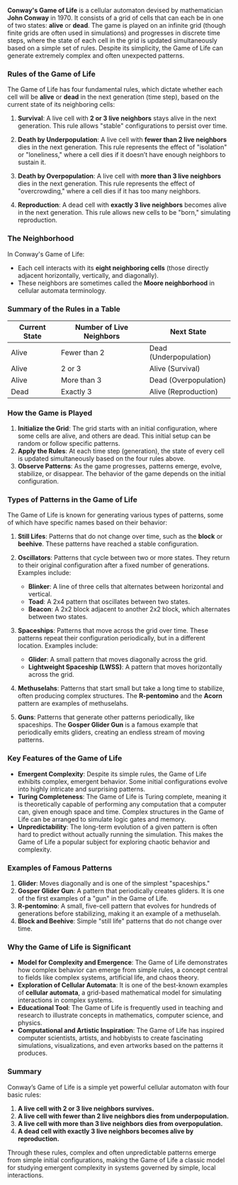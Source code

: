 **Conway's Game of Life** is a cellular automaton devised by mathematician **John Conway** in 1970. It consists of a grid of cells that can each be in one of two states: **alive** or **dead**. The game is played on an infinite grid (though finite grids are often used in simulations) and progresses in discrete time steps, where the state of each cell in the grid is updated simultaneously based on a simple set of rules. Despite its simplicity, the Game of Life can generate extremely complex and often unexpected patterns.

### Rules of the Game of Life

The Game of Life has four fundamental rules, which dictate whether each cell will be **alive** or **dead** in the next generation (time step), based on the current state of its neighboring cells:

1. **Survival**: A live cell with **2 or 3 live neighbors** stays alive in the next generation. This rule allows "stable" configurations to persist over time.
  
2. **Death by Underpopulation**: A live cell with **fewer than 2 live neighbors** dies in the next generation. This rule represents the effect of "isolation" or "loneliness," where a cell dies if it doesn’t have enough neighbors to sustain it.

3. **Death by Overpopulation**: A live cell with **more than 3 live neighbors** dies in the next generation. This rule represents the effect of "overcrowding," where a cell dies if it has too many neighbors.

4. **Reproduction**: A dead cell with **exactly 3 live neighbors** becomes alive in the next generation. This rule allows new cells to be "born," simulating reproduction.

### The Neighborhood

In Conway's Game of Life:
- Each cell interacts with its **eight neighboring cells** (those directly adjacent horizontally, vertically, and diagonally).
- These neighbors are sometimes called the **Moore neighborhood** in cellular automata terminology.

### Summary of the Rules in a Table

| Current State | Number of Live Neighbors | Next State      |
|---------------|--------------------------|-----------------|
| Alive         | Fewer than 2             | Dead (Underpopulation) |
| Alive         | 2 or 3                   | Alive (Survival) |
| Alive         | More than 3              | Dead (Overpopulation) |
| Dead          | Exactly 3                | Alive (Reproduction) |

### How the Game is Played

1. **Initialize the Grid**: The grid starts with an initial configuration, where some cells are alive, and others are dead. This initial setup can be random or follow specific patterns.
2. **Apply the Rules**: At each time step (generation), the state of every cell is updated simultaneously based on the four rules above.
3. **Observe Patterns**: As the game progresses, patterns emerge, evolve, stabilize, or disappear. The behavior of the game depends on the initial configuration.

### Types of Patterns in the Game of Life

The Game of Life is known for generating various types of patterns, some of which have specific names based on their behavior:

1. **Still Lifes**: Patterns that do not change over time, such as the **block** or **beehive**. These patterns have reached a stable configuration.

2. **Oscillators**: Patterns that cycle between two or more states. They return to their original configuration after a fixed number of generations. Examples include:
   - **Blinker**: A line of three cells that alternates between horizontal and vertical.
   - **Toad**: A 2x4 pattern that oscillates between two states.
   - **Beacon**: A 2x2 block adjacent to another 2x2 block, which alternates between two states.

3. **Spaceships**: Patterns that move across the grid over time. These patterns repeat their configuration periodically, but in a different location. Examples include:
   - **Glider**: A small pattern that moves diagonally across the grid.
   - **Lightweight Spaceship (LWSS)**: A pattern that moves horizontally across the grid.

4. **Methuselahs**: Patterns that start small but take a long time to stabilize, often producing complex structures. The **R-pentomino** and the **Acorn** pattern are examples of methuselahs.

5. **Guns**: Patterns that generate other patterns periodically, like spaceships. The **Gosper Glider Gun** is a famous example that periodically emits gliders, creating an endless stream of moving patterns.

### Key Features of the Game of Life

- **Emergent Complexity**: Despite its simple rules, the Game of Life exhibits complex, emergent behavior. Some initial configurations evolve into highly intricate and surprising patterns.
- **Turing Completeness**: The Game of Life is Turing complete, meaning it is theoretically capable of performing any computation that a computer can, given enough space and time. Complex structures in the Game of Life can be arranged to simulate logic gates and memory.
- **Unpredictability**: The long-term evolution of a given pattern is often hard to predict without actually running the simulation. This makes the Game of Life a popular subject for exploring chaotic behavior and complexity.

### Examples of Famous Patterns

1. **Glider**: Moves diagonally and is one of the simplest "spaceships."
2. **Gosper Glider Gun**: A pattern that periodically creates gliders. It is one of the first examples of a "gun" in the Game of Life.
3. **R-pentomino**: A small, five-cell pattern that evolves for hundreds of generations before stabilizing, making it an example of a methuselah.
4. **Block and Beehive**: Simple "still life" patterns that do not change over time.

### Why the Game of Life is Significant

- **Model for Complexity and Emergence**: The Game of Life demonstrates how complex behavior can emerge from simple rules, a concept central to fields like complex systems, artificial life, and chaos theory.
- **Exploration of Cellular Automata**: It is one of the best-known examples of **cellular automata**, a grid-based mathematical model for simulating interactions in complex systems.
- **Educational Tool**: The Game of Life is frequently used in teaching and research to illustrate concepts in mathematics, computer science, and physics.
- **Computational and Artistic Inspiration**: The Game of Life has inspired computer scientists, artists, and hobbyists to create fascinating simulations, visualizations, and even artworks based on the patterns it produces.

### Summary

Conway’s Game of Life is a simple yet powerful cellular automaton with four basic rules:
1. **A live cell with 2 or 3 live neighbors survives.**
2. **A live cell with fewer than 2 live neighbors dies from underpopulation.**
3. **A live cell with more than 3 live neighbors dies from overpopulation.**
4. **A dead cell with exactly 3 live neighbors becomes alive by reproduction.**

Through these rules, complex and often unpredictable patterns emerge from simple initial configurations, making the Game of Life a classic model for studying emergent complexity in systems governed by simple, local interactions.

